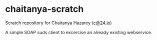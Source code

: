 # chaitanya-scratch
Scratch repository for Chaitanya Hazarey (c@24.io)

A simple SOAP suds client to excercise an already existing webservice. 
